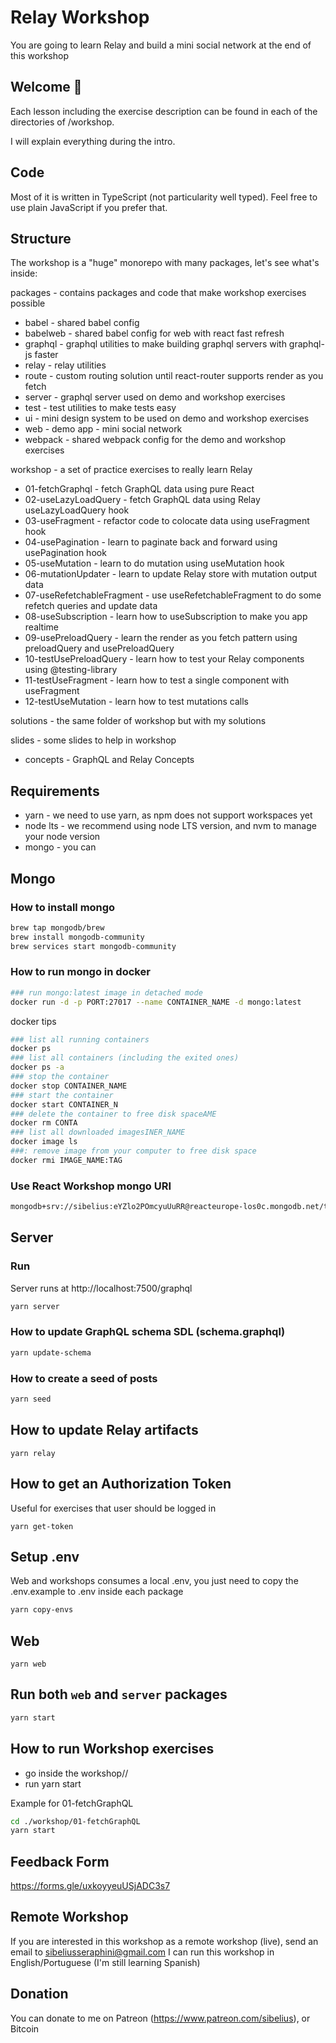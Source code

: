 # Relay Workshop

You are going to learn Relay and build a mini social network at the end of this workshop

## Welcome 👋

Each lesson including the exercise description can be found in each of the directories of /workshop.

I will explain everything during the intro.

## Code

Most of it is written in TypeScript (not particularity well typed). Feel free to use plain JavaScript if you prefer that.

## Structure

The workshop is a "huge" monorepo with many packages, let's see what's inside:

packages - contains packages and code that make workshop exercises possible

- babel - shared babel config
- babelweb - shared babel config for web with react fast refresh
- graphql - graphql utilities to make building graphql servers with graphql-js faster
- relay - relay utilities
- route - custom routing solution until react-router supports render as you fetch
- server - graphql server used on demo and workshop exercises
- test - test utilities to make tests easy
- ui - mini design system to be used on demo and workshop exercises
- web - demo app - mini social network
- webpack - shared webpack config for the demo and workshop exercises

workshop - a set of practice exercises to really learn Relay

- 01-fetchGraphql - fetch GraphQL data using pure React
- 02-useLazyLoadQuery - fetch GraphQL data using Relay useLazyLoadQuery hook
- 03-useFragment - refactor code to colocate data using useFragment hook
- 04-usePagination - learn to paginate back and forward using usePagination hook
- 05-useMutation - learn to do mutation using useMutation hook
- 06-mutationUpdater - learn to update Relay store with mutation output data
- 07-useRefetchableFragment - use useRefetchableFragment to do some refetch queries and update data
- 08-useSubscription - learn how to useSubscription to make you app realtime
- 09-usePreloadQuery - learn the render as you fetch pattern using preloadQuery and usePreloadQuery
- 10-testUsePreloadQuery - learn how to test your Relay components using @testing-library
- 11-testUseFragment - learn how to test a single component with useFragment
- 12-testUseMutation - learn how to test mutations calls

solutions - the same folder of workshop but with my solutions

slides - some slides to help in workshop

- concepts - GraphQL and Relay Concepts

## Requirements

- yarn - we need to use yarn, as npm does not support workspaces yet
- node lts - we recommend using node LTS version, and nvm to manage your node version
- mongo - you can

## Mongo

### How to install mongo

```sh
brew tap mongodb/brew
brew install mongodb-community
brew services start mongodb-community
```

### How to run mongo in docker

```sh
### run mongo:latest image in detached mode
docker run -d -p PORT:27017 --name CONTAINER_NAME -d mongo:latest
```

docker tips

```bash
### list all running containers
docker ps
### list all containers (including the exited ones)
docker ps -a
### stop the container
docker stop CONTAINER_NAME
### start the container
docker start CONTAINER_N
### delete the container to free disk spaceAME
docker rm CONTA
### list all downloaded imagesINER_NAME
docker image ls
###: remove image from your computer to free disk space
docker rmi IMAGE_NAME:TAG
```

### Use React Workshop mongo URI

```sh
mongodb+srv://sibelius:eYZlo2POmcyuUuRR@reacteurope-los0c.mongodb.net/test
```

## Server

### Run

Server runs at http://localhost:7500/graphql

```sh
yarn server
```

### How to update GraphQL schema SDL (schema.graphql)

```sh
yarn update-schema
```

### How to create a seed of posts

```sh
yarn seed
```

## How to update Relay artifacts

```
yarn relay
```

## How to get an Authorization Token

Useful for exercises that user should be logged in

```
yarn get-token
```

## Setup .env

Web and workshops consumes a local .env, you just need to copy the .env.example to .env inside each package

```sh
yarn copy-envs
```

## Web

```
yarn web
```

## Run both `web` and `server` packages

```bash
yarn start
```

## How to run Workshop exercises

- go inside the workshop/<exercise>/
- run yarn start

Example for 01-fetchGraphQL

```bash
cd ./workshop/01-fetchGraphQL
yarn start
```

## Feedback Form

https://forms.gle/uxkoyyeuUSjADC3s7

## Remote Workshop

If you are interested in this workshop as a remote workshop (live), send an email to sibeliusseraphini@gmail.com
I can run this workshop in English/Portuguese (I'm still learning Spanish)

## Donation

You can donate to me on Patreon (https://www.patreon.com/sibelius), or Bitcoin
